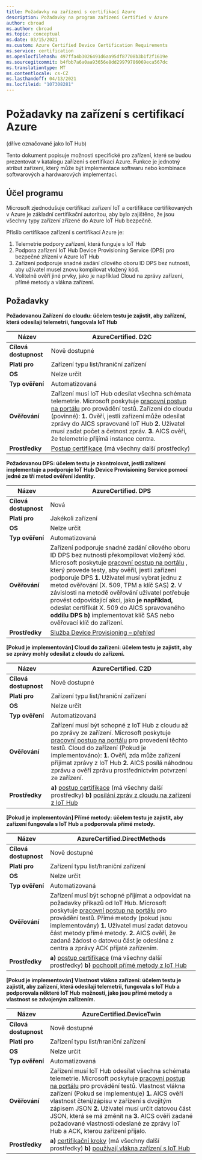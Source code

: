 ```yaml
---
title: Požadavky na zařízení s certifikací Azure
description: Požadavky na program zařízení Certified v Azure
author: cbroad
ms.author: cbroad
ms.topic: conceptual
ms.date: 03/15/2021
ms.custom: Azure Certified Device Certification Requirements
ms.service: certification
ms.openlocfilehash: 497ffa4b3026491d6aa95df87708b3b1f2f1619e
ms.sourcegitcommit: b4fbb7a6a0aa93656e8dd29979786069eca567dc
ms.translationtype: MT
ms.contentlocale: cs-CZ
ms.lasthandoff: 04/13/2021
ms.locfileid: "107308281"
---
```

# <a name="azure-certified-device-requirements"></a>Požadavky na zařízení s certifikací Azure 
(dříve označované jako IoT Hub)

Tento dokument popisuje možnosti specifické pro zařízení, které se budou prezentovat v katalogu zařízení s certifikací Azure. Funkce je jednotný atribut zařízení, který může být implementace softwaru nebo kombinace softwarových a hardwarových implementací. 

## <a name="program-purpose"></a>Účel programu

Microsoft zjednodušuje certifikaci zařízení IoT a certifikace certifikovaných v Azure je základní certifikační autoritou, aby bylo zajištěno, že jsou všechny typy zařízení zřízené do Azure IoT Hub bezpečně.

Příslib certifikace zařízení s certifikací Azure je:

1. Telemetrie podpory zařízení, která funguje s IoT Hub
2.  Podpora zařízení IoT Hub Device Provisioning Service (DPS) pro bezpečné zřízení v Azure IoT Hub
3.  Zařízení podporuje snadné zadání cílového oboru ID DPS bez nutnosti, aby uživatel musel znovu kompilovat vložený kód.
4.  Volitelně ověří jiné prvky, jako je například Cloud na zprávy zařízení, přímé metody a vlákna zařízení. 

## <a name="requirements"></a>Požadavky

**Požadovanou Zařízení do cloudu: účelem testu je zajistit, aby zařízení, která odesílají telemetrii, fungovala IoT Hub**

| **Název**                | AzureCertified. D2C                                               |
| ----------------------- | ------------------------------------------------------------ |
| **Cílová dostupnost** | Nově dostupné                                                |
| **Platí pro**          | Zařízení typu list/hraniční zařízení                                      |
| **OS**                  | Nelze určit                                                     |
| **Typ ověření**     | Automatizovaná                                                    |
| **Ověřování**          | Zařízení musí IoT Hub odesílat všechna schémata telemetrie. Microsoft poskytuje [pracovní postup na portálu](https://certify.azure.com/) pro provádění testů. Zařízení do cloudu (povinné): **1.** Ověří, jestli zařízení může odesílat zprávy do AICS spravované IoT Hub **2.** Uživatel musí zadat počet a četnost zpráv. **3.** AICS ověří, že telemetrie přijímá instance centra. |
| **Prostředky**           | [Postup certifikace](./overview.md) (má všechny další prostředky) |

**Požadovanou DPS: účelem testu je zkontrolovat, jestli zařízení implementuje a podporuje IoT Hub Device Provisioning Service pomocí jedné ze tří metod ověření identity.**

| **Název**                | AzureCertified. DPS                                               |
| ----------------------- | ------------------------------------------------------------ |
| **Cílová dostupnost** | Nová                                                          |
| **Platí pro**          | Jakékoli zařízení                                                   |
| **OS**                  | Nelze určit                                                     |
| **Typ ověření**     | Automatizovaná                                                    |
| **Ověřování**          | Zařízení podporuje snadné zadání cílového oboru ID DPS bez nutnosti překompilovat vložený kód. Microsoft poskytuje [pracovní postup na portálu](https://certify.azure.com) , který provede testy, aby ověřil, jestli zařízení podporuje DPS **1.** Uživatel musí vybrat jednu z metod ověřování (X. 509, TPM a klíč SAS) **2.** V závislosti na metodě ověřování uživatel potřebuje provést odpovídající akci, jako **je například,** odeslat certifikát X. 509 do AICS spravovaného **oddílu DPS b)** implementovat klíč SAS nebo ověřovací klíč do zařízení. |
| **Prostředky**           | [Služba Device Provisioning – přehled](../iot-dps/about-iot-dps.md) |

**[Pokud je implementován] Cloud do zařízení: účelem testu je zajistit, aby se zprávy mohly odesílat z cloudu do zařízení.**                                                              

| **Název**                | AzureCertified. C2D                                                  |
| ----------------------- | ------------------------------------------------------------ |
| **Cílová dostupnost** | Nově dostupné                                            |
| **Platí pro**          | Zařízení typu list/hraniční zařízení                                                   |
| **OS**                  | Nelze určit                                                     |
| **Typ ověření**     | Automatizovaná                                                    |
| **Ověřování**          | Zařízení musí být schopné z IoT Hub z cloudu až po zprávy ze zařízení. Microsoft poskytuje [pracovní postup na portálu](https://certify.azure.com) pro provedení těchto testů. Cloud do zařízení (Pokud je implementováno): **1.** Ověří, zda může zařízení přijímat zprávy z IoT Hub **2.** AICS posílá náhodnou zprávu a ověří zprávu prostřednictvím potvrzení ze zařízení.  |
| **Prostředky**           | **a)** [postup certifikace](./overview.md) (má všechny další prostředky) **b)** [posílání zpráv z cloudu na zařízení z IoT Hub](../iot-hub/iot-hub-devguide-messages-c2d.md) |

**[Pokud je implementován] Přímé metody: účelem testu je zajistit, aby zařízení fungovala s IoT Hub a podporovala přímé metody.**

| **Název**                | AzureCertified.DirectMethods                                             |
| ----------------------- | ------------------------------------------------------------ |
| **Cílová dostupnost** | Nově dostupné                                            |
| **Platí pro**          | Zařízení typu list/hraniční zařízení                                                   |
| **OS**                  | Nelze určit                                                     |
| **Typ ověření**     | Automatizovaná                                                    |
| **Ověřování**          | Zařízení musí být schopné přijímat a odpovídat na požadavky příkazů od IoT Hub. Microsoft poskytuje [pracovní postup na portálu](https://certify.azure.com) pro provádění testů. Přímé metody (pokud jsou implementovány) **1.** Uživatel musí zadat datovou část metody přímé metody. **2.** AICS ověří, že zadaná žádost o datovou část je odeslána z centra a zprávy ACK přijaté zařízením. |
| **Prostředky**           | **a)** [postup certifikace](./overview.md) (má všechny další prostředky) **b)** [pochopit přímé metody z IoT Hub](../iot-hub/iot-hub-devguide-direct-methods.md) |

**[Pokud je implementován] Vlastnost vlákna zařízení: účelem testu je zajistit, aby zařízení, která odesílají telemetrii, fungovala s IoT Hub a podporovala některé IoT Hub možnosti, jako jsou přímé metody a vlastnost se zdvojeným zařízením.**

| **Název**                                  | AzureCertified.DeviceTwin                                      |
| ----------------------------------------- | ------------------------------------------------------------ |
| **Cílová dostupnost**                   | Nově dostupné                                            |
| **Platí pro**                            | Zařízení typu list/hraniční zařízení                                                   |
| **OS**                                    | Nelze určit                                                     |
| **Typ ověření**                       | Automatizovaná                                                       |
| **Ověřování**                            | Zařízení musí IoT Hub odesílat všechna schémata telemetrie. Microsoft poskytuje [pracovní postup na portálu](https://certify.azure.com) pro provádění testů. Vlastnost vlákna zařízení (Pokud se implementuje) **1.** AICS ověří vlastnost čtení/zápisu v zařízení s dvojitým zápisem JSON **2.** Uživatel musí určit datovou část JSON, která se má změnit na **3.** AICS ověří zadané požadované vlastnosti odeslané ze zprávy IoT Hub a ACK, kterou zařízení přijalo. |
| **Prostředky**                             | **a)** [certifikační kroky](./overview.md) (má všechny další prostředky) **b)** [používají vlákna zařízení s IoT Hub](../iot-hub/iot-hub-devguide-device-twins.md) |
